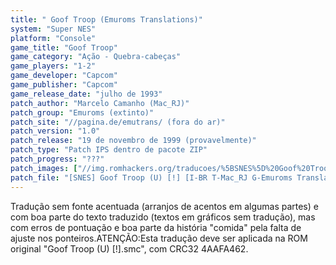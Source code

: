 ```yaml
---
title: " Goof Troop (Emuroms Translations)"
system: "Super NES"
platform: "Console"
game_title: "Goof Troop"
game_category: "Ação - Quebra-cabeças"
game_players: "1-2"
game_developer: "Capcom"
game_publisher: "Capcom"
game_release_date: "julho de 1993"
patch_author: "Marcelo Camanho (Mac_RJ)"
patch_group: "Emuroms (extinto)"
patch_site: "//pagina.de/emutrans/ (fora do ar)"
patch_version: "1.0"
patch_release: "19 de novembro de 1999 (provavelmente)"
patch_type: "Patch IPS dentro de pacote ZIP"
patch_progress: "???"
patch_images: ["//img.romhackers.org/traducoes/%5BSNES%5D%20Goof%20Troop%20-%20Emuroms%20e%20Tradu-Roms%20-%201.png","//img.romhackers.org/traducoes/%5BSNES%5D%20Goof%20Troop%20-%20Emuroms%20-%202.png","//img.romhackers.org/traducoes/%5BSNES%5D%20Goof%20Troop%20-%20Emuroms%20-%203.png"]
patch_file: "[SNES] Goof Troop (U) [!] [I-BR T-Mac_RJ G-Emuroms Translations V-1.0 A-1999].zip"
---
```

Tradução sem fonte acentuada (arranjos de acentos em algumas partes) e com boa parte do texto traduzido (textos em gráficos sem tradução), mas com erros de pontuação e boa parte da história "comida" pela falta de ajuste nos ponteiros.ATENÇÃO:Esta tradução deve ser aplicada na ROM original "Goof Troop (U) [!].smc", com CRC32 4AAFA462.